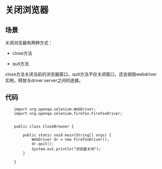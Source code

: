 关闭浏览器
==========

场景
----

关闭浏览器有两种方式：

* close方法

* quit方法

close方法关闭当前的浏览器窗口，quit方法不仅关闭窗口，还会销毁webdriver 实例，释放与driver server之间的连接。

代码
----
```
	import org.openqa.selenium.WebDriver;
	import org.openqa.selenium.firefox.FirefoxDriver;


	public class CloseBrowser {

		public static void main(String[] args) {
			WebDriver dr = new FirefoxDriver();
			dr.quit();	
			System.out.println("浏览器关闭");
		}

	}

```
